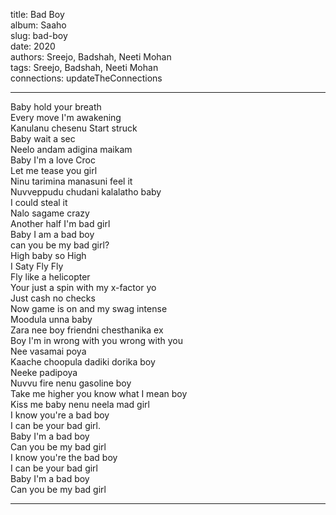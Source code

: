 title: Bad Boy  
album: Saaho  
slug: bad-boy  
date: 2020  
authors: Sreejo, Badshah, Neeti Mohan  
tags: Sreejo, Badshah, Neeti Mohan  
connections: updateTheConnections  

------------

Baby hold your breath  
Every move I'm awakening  
Kanulanu chesenu Start struck  
Baby wait a sec  
Neelo andam adigina maikam  
Baby I'm a love Croc  
Let me tease you girl  
Ninu tarimina manasuni feel it  
Nuvveppudu chudani kalalatho baby  
I could steal it  
Nalo sagame crazy  
Another half I'm bad girl  
Baby I am a bad boy  
can you be my bad girl?  
High baby so High  
I Saty Fly Fly  
Fly like a helicopter  
Your just a spin with my x-factor yo  
Just cash no checks  
Now game is on and my swag intense  
Moodula unna baby  
Zara nee boy friendni chesthanika ex  
Boy I'm in wrong with you wrong with you  
Nee vasamai poya  
Kaache choopula dadiki dorika boy  
Neeke padipoya  
Nuvvu fire nenu gasoline boy  
Take me higher you know what I mean boy  
Kiss me baby nenu neela mad girl  
I know you're a bad boy  
I can be your bad girl.  
Baby I'm a bad boy  
Can you be my bad girl  
I know you're the bad boy  
I can be your bad girl  
Baby I'm a bad boy  
Can you be my bad girl  


------------
